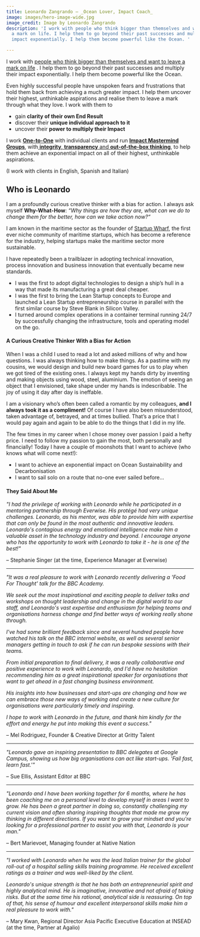 ```yaml
---
title: Leonardo Zangrando – _Ocean Lover, Impact Coach_
image: images/hero-image-wide.jpg
image_credit: Image by Leonardo Zangrando
description: 'I work with people who think bigger than themselves and want to leave
  a mark on life. I help them to go beyond their past successes and multiply their
  impact exponentially. I help them become powerful like the Ocean. '

---
```

I work with [people who think bigger than themselves and want to leave a mark on life](you) . I help them to go beyond their past successes and multiply their impact exponentially. I help them become powerful like the Ocean.

Even highly successful people have unspoken fears and frustrations that hold them back from achieving a much greater impact. I help them uncover their highest, unthinkable aspirations and realise them to leave a mark through what they love. I work with them to

* gain **clarity of their own End Result**
* discover their **unique individual approach to it**
* uncover their **power to multiply their Impact**

I work [**One-to-One**](plans) with individual clients and run [**Impact Mastermind Groups**](plans), with[ **integrity**, **transparency** and **out-of-the-box thinking**](working-together), to help them achieve an exponential impact on all of their highest, unthinkable aspirations.

(I work with clients in English, Spanish and Italian)

## Who is Leonardo

I am a profoundly curious creative thinker with a bias for action. I always ask myself **Why-What-How**: _“Why things are how they are, what can we do to change them for the better, how can we take action now?“_

I am known in the maritime sector as the founder of [Startup Wharf](https://startupwharf.com), the first ever niche community of maritime startups, which has become a reference for the industry, helping startups make the maritime sector more sustainable.

I have repeatedly been a trailblazer in adopting technical innovation, process innovation and business innovation that eventually became new standards.

* I was the first to adopt digital technologies to design a ship’s hull in a way that made its manufacturing a great deal cheaper.
* I was the first to bring the Lean Startup concepts to Europe and launched a Lean Startup entrepreneurship course in parallel with the first similar course by Steve Blank in Silicon Valley.
* I turned around complex operations in a container terminal running 24/7 by successfully changing the infrastructure, tools and operating model on the go.

#### A Curious Creative Thinker With a Bias for Action

When I was a child I used to read a lot and asked millions of why and how questions. I was always thinking how to make things. As a pastime with my cousins, we would design and build new board games for us to play when we got tired of the existing ones. I always kept my hands dirty by inventing and making objects using wood, steel, aluminium. The emotion of seeing an object that I envisioned, take shape under my hands is indescribable. The joy of using it day after day is ineffable.

I am a visionary who’s often been called a romantic by my colleagues, **and I always took it as a compliment!** Of course I have also been misunderstood, taken advantage of, betrayed, and at times bullied. That’s a price that I would pay again and again to be able to do the things that I did in my life.

The few times in my career when I chose money over passion I paid a hefty price. I need to follow my passion to gain the most, both personally and financially! Today I have a couple of moonshots that I want to achieve (who knows what will come next!):

* I want to achieve an exponential impact on Ocean Sustainability and Decarbonisation
* I want to sail solo on a route that no-one ever sailed before...

#### They Said About Me

_"I had the privilege of working with Leonardo while he participated in a mentoring partnership through Everwise. His protégé had very unique challenges. Leonardo, as his mentor, was able to provide him with expertise that can only be found in the most authentic and innovative leaders. Leonardo's contagious energy and emotional intelligence make him a valuable asset in the technology industry and beyond. I encourage anyone who has the opportunity to work with Leonardo to take it - he is one of the best!"_

– Stephanie Singer (at the time, Experience Manager at Everwise)

***

_"It was a real pleasure to work with Leonardo recently delivering a 'Food For Thought' talk for the BBC Academy._

_We seek out the most inspirational and exciting people to deliver talks and workshops on thought leadership and change in the digital world to our staff, and Leonardo's vast expertise and enthusiasm for helping teams and organisations harness change and find better ways of working really shone through._

_I've had some brilliant feedback since and several hundred people have watched his talk on the BBC internal website, as well as several senior managers getting in touch to ask if he can run bespoke sessions with their teams._

_From initial preparation to final delivery, it was a really collaborative and positive experience to work with Leonardo, and I'd have no hesitation recommending him as a great inspirational speaker for organisations that want to get ahead in a fast changing business environment._

_His insights into how businesses and start-ups are changing and how we can embrace those new ways of working and create a new culture for organisations were particularly timely and inspiring._

_I hope to work with Leonardo in the future, and thank him kindly for the effort and energy he put into making this event a success."_

– Mel Rodriguez, Founder & Creative Director at Gritty Talent

***

_"Leonardo gave an inspiring presentation to BBC delegates at Google Campus, showing us how big organisations can act like start-ups. 'Fail fast, learn fast.'"_

– Sue Ellis, Assistant Editor at BBC

***

_"Leonardo and I have been working together for 6 months, where he has been coaching me on a personal level to develop myself in areas I want to grow. He has been a great partner in doing so, constantly challenging my current vision and often sharing inspiring thoughts that made me grow my thinking in different directions. If you want to grow your mindset and you're looking for a professional partner to assist you with that, Leonardo is your man."_

– Bert Marievoet, Managing founder at Native Nation

***

_"I worked with Leonardo when he was the lead Italian trainer for the global roll-out of a hospital selling skills training programme. He received excellent ratings as a trainer and was well-liked by the client._

_Leonardo's unique strength is that he has both an entrepreneurial spirit and highly analytical mind. He is imaginative, innovative and not afraid of taking risks. But at the same time his rational, analytical side is reassuring. On top of that, his sense of humour and excellent interpersonal skills make him a real pleasure to work with."_

– Mary Kwan, Regional Director Asia Pacific Executive Education at INSEAD (at the time, Partner at Agalio)